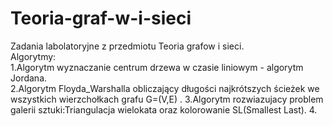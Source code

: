 Teoria-graf-w-i-sieci
=====================

Zadania labolatoryjne z przedmiotu Teoria grafow i sieci.  
Algorytmy:  
1.Algorytm wyznaczanie centrum drzewa w czasie liniowym - algorytm Jordana.  
2.Algorytm Floyda_Warshalla obliczający długości najkrótszych ścieżek we wszystkich wierzchołkach grafu G=(V,E)  .
3.Algorytm rozwiazujacy problem galerii sztuki:Triangulacja wielokata oraz kolorowanie SL(Smallest Last).
4.
